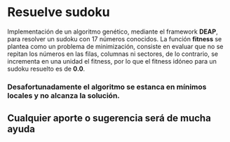 # Resuelve sudoku

Implementación de un algoritmo genético, mediante el framework **DEAP**, para resolver un sudoku con 17 números conocidos.
La función **fitness** se plantea como un problema de minimización, consiste en evaluar que no se repitan los números en las filas, columnas ni sectores, de lo contrario, se incrementa en una unidad el fitness, por lo que el fitness idóneo para un sudoku resuelto es de **0.0**.   
### Desafortunadamente el algoritmo se estanca en mínimos locales y no alcanza la solución.   
## Cualquier aporte o sugerencia será de mucha ayuda


